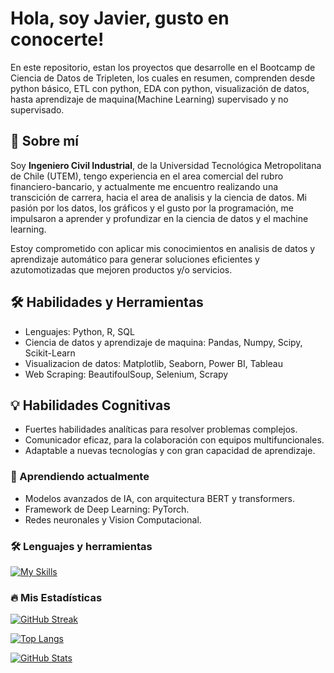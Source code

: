 # Hola, soy Javier, gusto en conocerte!

En este repositorio, estan los proyectos que desarrolle en el Bootcamp de Ciencia de Datos de Tripleten, los cuales en resumen, comprenden desde python básico, ETL con python, EDA con python, visualización de datos, hasta aprendizaje de maquina(Machine Learning) supervisado y no supervisado.

## 🚀 Sobre mí

Soy **Ingeniero Civil Industrial**, de la Universidad Tecnológica Metropolitana de Chile (UTEM), tengo experiencia en el area comercial del rubro financiero-bancario, y actualmente me encuentro realizando una transcición de carrera, hacia el area de analisis y la ciencia de datos. Mi pasión por los datos, los gráficos y el gusto por la programación, me impulsaron a aprender y profundizar en la ciencia de datos y el machine learning.

Estoy comprometido con aplicar mis conocimientos en analisis de datos y aprendizaje automático para generar soluciones eficientes y azutomotizadas que mejoren productos y/o servicios.

## 🛠 Habilidades y Herramientas

- Lenguajes: Python, R, SQL
- Ciencia de datos y aprendizaje de maquina: Pandas, Numpy, Scipy, Scikit-Learn
- Visualizacion de datos: Matplotlib, Seaborn, Power BI, Tableau
- Web Scraping: BeautifoulSoup, Selenium, Scrapy

## 💡 Habilidades Cognitivas

- Fuertes habilidades analíticas para resolver problemas complejos.
- Comunicador eficaz, para la colaboración con equipos multifuncionales.
- Adaptable a nuevas tecnologías y con gran capacidad de aprendizaje.


### 🌱 Aprendiendo actualmente

- Modelos avanzados de IA, con arquitectura BERT y transformers.
- Framework de Deep Learning: PyTorch.
- Redes neuronales y Vision Computacional.
  
### :hammer_and_wrench: Lenguajes y herramientas

<div id="header" align="left">
  
  [![My Skills](https://skillicons.dev/icons?i=py,sklearn,r,postgres,mysql,git,github,vscode,pycharm,anaconda,html,css,js&perline=6)](https://skillicons.dev)

</div>

### :fire: Mis Estadísticas  

[![GitHub Streak](https://github-readme-streak-stats-nine-flax.vercel.app?user=javidalr&theme=dark&border_radius=15&locale=es&date_format=j%20M%5B%20Y%5D&card_width=496)](https://git.io/streak-stats)

[![Top Langs](https://github-readme-stats.vercel.app/api/top-langs/?username=javidalr&layout=compact&theme=vision-friendly-dark)](https://github.com/anuraghazra/github-readme-stats)

[![GitHub Stats](https://github-readme-stats.vercel.app/api?username=javidalr&show_icons=true&theme=radical)](https://github.com/anuraghazra/github-readme-stats)
